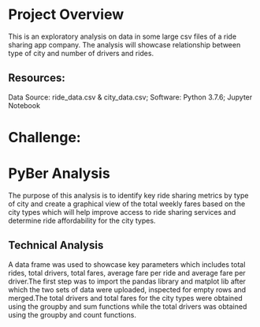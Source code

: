  # Project Overview
This is an exploratory analysis on data in some large csv files of a ride sharing app company. The analysis will showcase relationship between type of city and number of drivers and rides. 

## Resources:
Data Source: ride_data.csv & city_data.csv; Software: Python 3.7.6; Jupyter Notebook

# Challenge:
# PyBer Analysis
   The purpose of this analysis is to identify key ride sharing metrics by type of city and create a graphical view of the total weekly fares based on the city types which will help improve access to ride sharing services and determine ride affordability for the city types. 
   ## Technical Analysis
   A data frame was used to showcase key parameters which includes total rides, total drivers, total fares, average fare per ride and average fare per driver.The first step was to import the pandas library and matplot lib after which the two sets of data were uploaded, inspected for empty rows and merged.The total drivers and total fares for the city types were obtained using the groupby and sum functions while the total drivers was obtained using the groupby and count functions.
   
 
  



  

  
  
  
